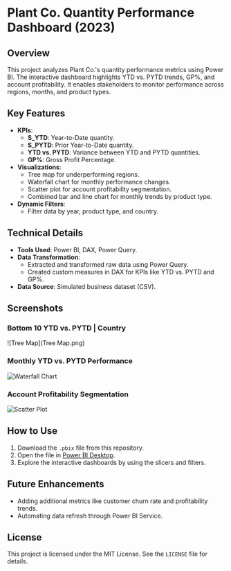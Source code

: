 # Plant Co. Quantity Performance Dashboard (2023)

## **Overview**  
This project analyzes Plant Co.'s quantity performance metrics using Power BI. The interactive dashboard highlights YTD vs. PYTD trends, GP%, and account profitability. It enables stakeholders to monitor performance across regions, months, and product types.

## **Key Features**  
- **KPIs**:
  - **S_YTD**: Year-to-Date quantity.
  - **S_PYTD**: Prior Year-to-Date quantity.
  - **YTD vs. PYTD**: Variance between YTD and PYTD quantities.
  - **GP%**: Gross Profit Percentage.
- **Visualizations**:
  - Tree map for underperforming regions.
  - Waterfall chart for monthly performance changes.
  - Scatter plot for account profitability segmentation.
  - Combined bar and line chart for monthly trends by product type.
- **Dynamic Filters**:
  - Filter data by year, product type, and country.

## **Technical Details**  
- **Tools Used**: Power BI, DAX, Power Query.
- **Data Transformation**:
  - Extracted and transformed raw data using Power Query.
  - Created custom measures in DAX for KPIs like YTD vs. PYTD and GP%.
- **Data Source**: Simulated business dataset (CSV).

## **Screenshots**  
### Bottom 10 YTD vs. PYTD | Country  
![Tree Map](Tree Map.png)

### Monthly YTD vs. PYTD Performance  
![Waterfall Chart](images/monthly_performance.png)

### Account Profitability Segmentation  
![Scatter Plot](images/account_profitability.png)

## **How to Use**  
1. Download the `.pbix` file from this repository.
2. Open the file in [Power BI Desktop](https://powerbi.microsoft.com/desktop/).
3. Explore the interactive dashboards by using the slicers and filters.

## **Future Enhancements**  
- Adding additional metrics like customer churn rate and profitability trends.
- Automating data refresh through Power BI Service.

## **License**  
This project is licensed under the MIT License. See the `LICENSE` file for details.
